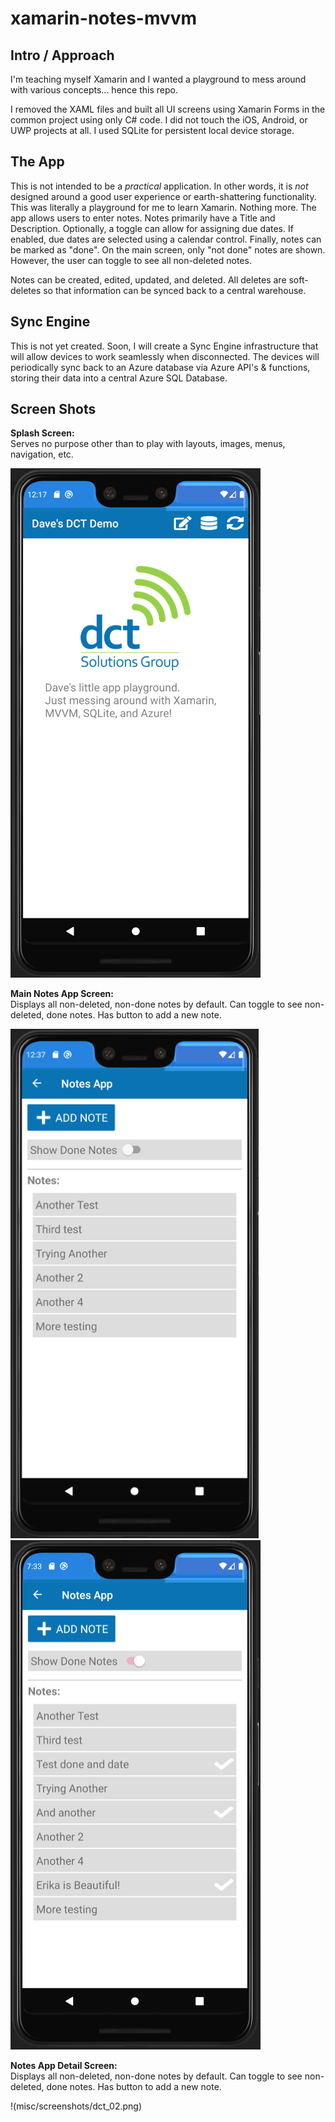 # xamarin-notes-mvvm

## Intro / Approach
I'm teaching myself Xamarin and I wanted a playground to mess around with various concepts... hence this repo.

I removed the XAML files and built all UI screens using Xamarin Forms in the common project using only C# code.  I did not touch the iOS, Android, or UWP projects at all.  I used SQLite for persistent local device storage.

## The App
This is not intended to be a _practical_ application.  In other words, it is _not_ designed around a good user experience or earth-shattering functionality.  This was literally a playground for me to learn Xamarin.  Nothing more.  The app allows users to enter notes.  Notes primarily have a Title and Description.  Optionally, a toggle can allow for assigning due dates.  If enabled, due dates are selected using a calendar control.  Finally, notes can be marked as "done".  On the main screen, only "not done" notes are shown.  However, the user can toggle to see all non-deleted notes.

Notes can be created, edited, updated, and deleted.  All deletes are soft-deletes so that information can be synced back to a central warehouse.

## Sync Engine
This is not yet created.  Soon, I will create a Sync Engine infrastructure that will allow devices to work seamlessly when disconnected.  The devices will periodically sync back to an Azure database via Azure API's & functions, storing their data into a central Azure SQL Database.

## Screen Shots

**Splash Screen:**\
Serves no purpose other than to play with layouts, images, menus, navigation, etc.

![Splash Screen](misc/screenshots/dct_01.png)

**Main Notes App Screen:**\
Displays all non-deleted, non-done notes by default.  Can toggle to see non-deleted, done notes.  Has button to add a new note.

![Main Notes App Screen](misc/screenshots/dct_02.png)  ![Main Notes App Screen](misc/screenshots/dct_03.png)

**Notes App Detail Screen:**\
Displays all non-deleted, non-done notes by default.  Can toggle to see non-deleted, done notes.  Has button to add a new note.

!(misc/screenshots/dct_02.png)
